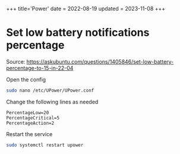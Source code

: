 +++
title='Power'
date = 2022-08-19
updated = 2023-11-08
+++

# Set low battery notifications percentage

Source: <https://askubuntu.com/questions/1405846/set-low-battery-percentage-to-15-in-22-04>

Open the config

```sh
sudo nano /etc/UPower/UPower.conf
```

Change the following lines as needed

```
PercentageLow=20
PercentageCritical=5
PercentageAction=2
```

Restart the service

```sh
sudo systemctl restart upower
```